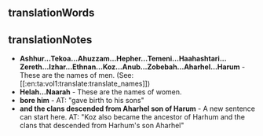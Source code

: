 ## translationWords


## translationNotes

* **Ashhur...Tekoa...Ahuzzam...Hepher...Temeni...Haahashtari... Zereth...Izhar...Ethnan...Koz...Anub...Zobebah...Aharhel...Harum** - These are the names of men. (See: [[:en:ta:vol1:translate:translate_names]])
* **Helah...Naarah** - These are the names of women.
* **bore him** - AT: "gave birth to his sons"
* **and the clans descended from Aharhel son of Harum** - A new sentence can start here. AT: "Koz also became the ancestor of Harhum and the clans that descended from Harhum's son Aharhel"
